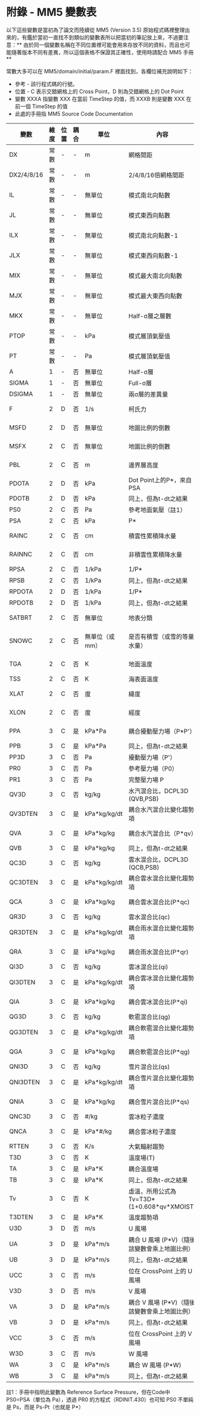 # 附錄 - MM5 變數表

以下這些變數是當初為了論文而陸續從 MM5 (Version 3.5) 原始程式碼裡整理出來的，有鑑於當初一直找不到類似的變數表所以把當初的筆記放上來，不過要注意：** 由於同一個變數名稱在不同位置裡可能會用來存放不同的資料，而且也可能隨著版本不同有差異，所以這個表格不保證其正確性，使用時請配合 MM5 手冊**

常數大多可以在 MM5/domain/initial/param.F 裡面找到，各欄位補充說明如下：
* 參考 - 該行程式碼的行號。
* 位置 - C 表示交錯網格上的 Cross Point，D 則為交錯網格上的 Dot Point
* 變數 XXXA 指變數 XXX 在當前 TimeStep 的值，而 XXXB 則是變數 XXX 在前一個 TimeStep 的值
* 此處的手冊指 MM5 Source Code Documentation

|    變數    | 維度 | 位置 | 耦合 |      單位      |                      內容                      |               參考                |
|------------|------|------|------|----------------|------------------------------------------------|-----------------------------------|
| DX         | 常數 |  -   |  -   | m              | 網格間距                                       | PARAM.583                         |
| DX2/4/8/16 | 常數 |  -   |  -   | m              | 2/4/8/16倍網格間距                             | PARAM.1823                        |
| IL         | 常數 |  -   |  -   | 無單位         | 模式南北向點數                                 |                                   |
| JL         | 常數 |  -   |  -   | 無單位         | 模式東西向點數                                 |                                   |
| ILX        | 常數 |  -   |  -   | 無單位         | 模式南北向點數-1                               | INITTS.68                         |
| JLX        | 常數 |  -   |  -   | 無單位         | 模式東西向點數-1                               |                                   |
| MIX        | 常數 |  -   |  -   | 無單位         | 模式最大南北向點數                             | configure.user                    |
| MJX        | 常數 |  -   |  -   | 無單位         | 模式最大東西向點數                             | configure.user                    |
| MKX        | 常數 |  -   |  -   | 無單位         | Half-σ層之層數                                 | configure.user                    |
| PTOP       | 常數 |  -   |  -   | kPa            | 模式層頂氣壓值                                 | 手冊/24SEP99.37                   |
| PT         | 常數 |  -   |  -   | Pa             | 模式層頂氣壓值                                 | SOLVE.241                         |
| A          |  1   |  -   |  否  | 無單位         | Half-σ層                                       | 手冊                              |
| SIGMA      |  1   |  -   |  否  | 無單位         | Full-σ層                                       | PARAM.566                         |
| DSIGMA     |  1   |  -   |  否  | 無單位         | 兩σ層的差異量                                  | 手冊 / PARAM.567                  |
| F          |  2   |  D   |  否  | 1/s            | 柯氏力                                         | 手冊 / OUTTAP.951                 |
| MSFD       |  2   |  D   |  否  | 無單位         | 地圖比例的倒數                                 | 手冊 / INITNEST.963               |
| MSFX       |  2   |  C   |  否  | 無單位         | 地圖比例的倒數                                 | 手冊 / INITNEST.971               |
| PBL        |  2   |  C   |  否  | m              | 邊界層高度                                     | 手冊 / OUTTAP.1005                |
| PDOTA      |  2   |  D   |  否  | kPa            | Dot Point上的P\*，來自PSA                      | INITNEST.940                      |
| PDOTB      |  2   |  D   |  否  | kPa            | 同上，但為t-dt之結果                           | INITNEST.952                      |
| PS0        |  2   |  C   |  否  | Pa             | 參考地面氣壓（註1）                            | 手冊 / RDINIT.426                 |
| PSA        |  2   |  C   |  否  | kPa            | P\*                                            | OUTTAP.838                        |
| RAINC      |  2   |  C   |  否  | cm             | 積雲性累積降水量                               | 手冊 / OUTTAP.866                 |
| RAINNC     |  2   |  C   |  否  | cm             | 非積雲性累積降水量                             | 手冊 / OUTTAP.866                 |
| RPSA       |  2   |  C   |  否  | 1/kPa          | 1/P\*                                          | INIT.164                          |
| RPSB       |  2   |  C   |  否  | 1/kPa          | 同上，但為t-dt之結果                           | INIT.165                          |
| RPDOTA     |  2   |  D   |  否  | 1/kPa          | 1/P\*                                          | INIT.173                          |
| RPDOTB     |  2   |  D   |  否  | 1/kPa          | 同上，但為t-dt之結果                           | INIT.174                          |
| SATBRT     |  2   |  C   |  否  | 無單位         | 地表分類                                       | 手冊 / OUTTAP.979                 |
| SNOWC      |  2   |  C   |  否  | 無單位（或mm） | 是否有積雪（或雪的等量水量）                   | 手冊 / 05DEC01.277（05DEC01.280） |
| TGA        |  2   |  C   |  否  | K              | 地面溫度                                       | 手冊 / OUTTAP.853                 |
| TSS        |  2   |  C   |  否  | K              | 海表面溫度                                     | 24SEP99.165                       |
| XLAT       |  2   |  C   |  否  | 度             | 緯度                                           | 手冊 / OUTTAP.965                 |
| XLON       |  2   |  C   |  否  | 度             | 經度                                           | 手冊 / OUTTAP.972                 |
| PPA        |  3   |  C   |  是  | kPa\*Pa        | 耦合擾動壓力場（P\*P'）                        | 手冊 / OUTTAP.825                 |
| PPB        |  3   |  C   |  是  | kPa\*Pa        | 同上，但為t-dt之結果                           | 手冊                              |
| PP3D       |  3   |  C   |  否  | Pa             | 擾動壓力場（P'）                               | SOLVE.204                         |
| PR0        |  3   |  C   |  否  | Pa             | 參考壓力場（P0）                               | RDINIT.430                        |
| PR1        |  3   |  C   |  否  | Pa             | 完整壓力場 P                                   | SOLVE.253                         |
| QV3D       |  3   |  C   |  否  | kg/kg          | 水汽混合比，DCPL3D (QVB,PSB)                   | SOLVE.602                         |
| QV3DTEN    |  3   |  C   |  是  | kPa\*kg/kg/dt  | 耦合水汽混合比變化趨勢項                       | SOLVE.1722                        |
| QVA        |  3   |  C   |  是  | kPa\*kg/kg     | 耦合水汽混合比（P\*qv）                        | 手冊 / OUTTAP.700                 |
| QVB        |  3   |  C   |  是  | kPa\*kg/kg     | 同上，但為t-dt之結果                           | 手冊                              |
| QC3D       |  3   |  C   |  否  | kg/kg          | 雲水混合比，DCPL3D (QCB,PSB)                   | SOLVE.604                         |
| QC3DTEN    |  3   |  C   |  是  | kPa\*kg/kg/dt  | 耦合雲水混合比變化趨勢項                       | SOLVE.1794                        |
| QCA        |  3   |  C   |  是  | kPa\*kg/kg     | 耦合雲水混合比(P\*qc)                          | 手冊 / OUTTAP.710                 |
| QR3D       |  3   |  C   |  否  | kg/kg          | 雲水混合比(qc)                                 | SOLVE.218                         |
| QR3DTEN    |  3   |  C   |  是  | kPa\*kg/kg/dt  | 耦合雨水混合比變化趨勢項                       | SOLVE.1795                        |
| QRA        |  3   |  C   |  是  | kPa\*kg/kg     | 耦合雨水混合比(P\*qr)                          | 手冊 / OUTTAP.718                 |
| QI3D       |  3   |  C   |  否  | kg/kg          | 雲冰混合比(qi)                                 | SOLVE.224                         |
| QI3DTEN    |  3   |  C   |  是  | kPa\*kg/kg/dt  | 耦合雲冰混合比變化趨勢項                       | SOLVE.1813                        |
| QIA        |  3   |  C   |  是  | kPa\*kg/kg     | 耦合雲冰混合比(P\*qi)                          | 手冊 / OUTTAP.728                 |
| QG3D       |  3   |  C   |  否  | kg/kg          | 軟雹混合比(qg)                                 | SOLVE.231                         |
| QG3DTEN    |  3   |  C   |  是  | kPa\*kg/kg/dt  | 耦合軟雹混合比變化趨勢項                       | SOLVE.1832                        |
| QGA        |  3   |  C   |  是  | kPa\*kg/kg     | 耦合軟雹混合比(P\*qg)                          | 手冊 / OUTTAP.747                 |
| QNI3D      |  3   |  C   |  否  | kg/kg          | 雪片混合比(qs)                                 | SOLVE.225                         |
| QNI3DTEN   |  3   |  C   |  是  | kPa\*kg/kg/dt  | 耦合雪片混合比變化趨勢項                       | SOLVE.1814                        |
| QNIA       |  3   |  C   |  是  | kPa\*kg/kg     | 耦合雪片混合比(P\*qs)                          | 手冊 / OUTTAP.736                 |
| QNC3D      |  3   |  C   |  否  | #/kg           | 雲冰粒子濃度                                   | SOLVE.232                         |
| QNCA       |  3   |  C   |  是  | kPa\*#/kg      | 耦合雲冰粒子濃度                               | 手冊 / OUTTAP.755                 |
| RTTEN      |  3   |  C   |  否  | K/s            | 大氣輻射趨勢                                   | OUTTAP.805                        |
| T3D        |  3   |  C   |  否  | K              | 溫度場(T)                                      | SOLVE.203                         |
| TA         |  3   |  C   |  是  | kPa\*K         | 耦合溫度場                                     | OUTTAP.681                        |
| TB         |  3   |  C   |  是  | kPa\*K         | 同上，但為t-dt之結果                           | SOLVE.598                         |
| Tv         |  3   |  C   |  否  | K              | 虛溫，所用公式為 Tv=T3D\*(1+0.608\*qv\*XMOIST) | SOLVE.432                         |
| T3DTEN     |  3   |  C   |  是  | kPa\*K         | 溫度趨勢項                                     | SOLVE.873                         |
| U3D        |  3   |  D   |  否  | m/s            | U 風場                                         | SOLVE.186                         |
| UA         |  3   |  D   |  是  | kPa\*m/s       | 耦合 U 風場 (P\*V)（隨後該變數會乘上地圖比例） | 手冊 (SOLVE.158)                  |
| UB         |  3   |  D   |  是  | kPa\*m/s       | 同上，但為t-dt之結果                           | SOLVE.596                         |
| UCC        |  3   |  C   |  否  | m/s            | 位在 CrossPoint 上的 U 風場                    | SOLVE.272                         |
| V3D        |  3   |  D   |  否  | m/s            | V 風場                                         | SOLVE.186                         |
| VA         |  3   |  D   |  是  | kPa\*m/s       | 耦合 V 風場 (P\*V)（隨後該變數會乘上地圖比例） | 手冊 (SOLVE.158)                  |
| VB         |  3   |  D   |  是  | kPa\*m/s       | 同上，但為t-dt之結果                           | SOLVE.597                         |
| VCC        |  3   |  C   |  否  | m/s            | 位在 CrossPoint 上的 V 風場                    | SOLVE.274                         |
| W3D        |  3   |  C   |  否  | m/s            | W 風場                                         | SOLVE.205                         |
| WA         |  3   |  C   |  是  | kPa\*m/s       | 耦合 W 風場 (P\*W)	                            | OUTTAP.817                        |
| WB         |  3   |  C   |  是  | kPa\*m/s       | 同上，但為t-dt之結果                           | SOLVE.599                         |

註1：手冊中指明此變數為 Reference Surface Pressure，但在Code中 PS0=PSA（單位為 Pa），透過 PR0 的方程式（RDINIT.430）也可知 PS0 不單純是 Ps，而是 Ps-Pt（也就是 P\*）
